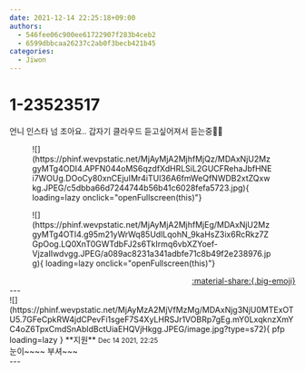 ```yaml
---
date: 2021-12-14 22:25:18+09:00
authors:
  - 546fee06c900ee61722907f283b4ceb2
  - 6599dbbcaa26237c2ab0f3becb421b45
categories:
  - Jiwon
---
```


# 1-23523517

<div class="post-container" markdown="1">
<div class="content-container md-sidebar__scrollwrap" markdown="1">

언니 인스타 넘 조아요.. 갑자기 클라우드 듣고싶어져서 듣는중🥲💙
<figure markdown="1">
![](https://phinf.wevpstatic.net/MjAyMjA2MjhfMjQz/MDAxNjU2MzgyMTg4ODI4.APFN044oMS6qzdfXdHRLSiL2GUCFRehaJbfHNEi7WOUg.DOoCy80xnCEjuIMr4iTUl36A6fmWeQfNWDB2xtZQxwkg.JPEG/c5dbba66d7244744b56b41c6028fefa5723.jpg){ loading=lazy onclick="openFullscreen(this)"}
</figure>

<figure markdown="1">
![](https://phinf.wevpstatic.net/MjAyMjA2MjhfMjEg/MDAxNjU2MzgyMTg4OTI4.g95m21yWrWq85UdlLqohN_9kaHsZ3ix6RcRkz7ZGpOog.LQ0XnT0GWTdbFJ2s6TkIrmq6vbXZYoef-VjzaIIwdvgg.JPEG/a089ac8231a341adbfe71c8b49f2e238976.jpg){ loading=lazy onclick="openFullscreen(this)"}
</figure>


</div>
</div>

<div style="text-align: right;" markdown="1">
<a href="https://weverse.io/fromis9/fanpost/1-23523517" style="text-align: right;">:material-share:{.big-emoji}</a>
</div>
---

<div class="comments-container md-sidebar__scrollwrap" markdown="1">
<div class="comment" markdown="1">
<div class='id-container' markdown="1">
![](https://phinf.wevpstatic.net/MjAyMzA2MjVfMzMg/MDAxNjg3NjU0MTExOTU5.7GFeCpkRW4jdCPevFi1sgeF7S4XyLHRSJr1VOBRp7gEg.mY0LxqknzXmYC4oZ6TpxCmdSnAbldBctUiaEHQVjHkgg.JPEG/image.jpg?type=s72){ pfp loading=lazy }
**<span class="artist">지원</span>** <small>Dec 14 2021, 22:25</small><br>
</div>
<div class='comment-body' markdown="1">
눈이~~~~ 부셔~~~
</div>
</div>
</div>
---
